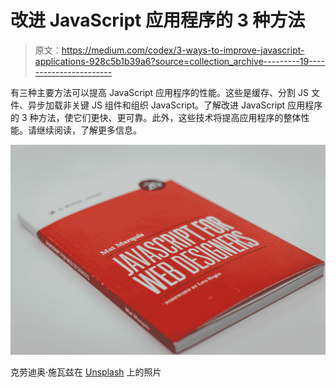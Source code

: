 # 改进 JavaScript 应用程序的 3 种方法

> 原文：<https://medium.com/codex/3-ways-to-improve-javascript-applications-928c5b1b39a6?source=collection_archive---------19----------------------->

有三种主要方法可以提高 JavaScript 应用程序的性能。这些是缓存、分割 JS 文件、异步加载非关键 JS 组件和组织 JavaScript。了解改进 JavaScript 应用程序的 3 种方法，使它们更快、更可靠。此外，这些技术将提高应用程序的整体性能。请继续阅读，了解更多信息。

![](img/b6e6eeea620e85de220bfd008e47198c.png)

克劳迪奥·施瓦兹在 [Unsplash](https://unsplash.com?utm_source=medium&utm_medium=referral) 上的照片